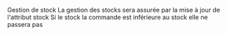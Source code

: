 Gestion de stock
La gestion des stocks sera assurée par la mise à jour de l'attribut stock
Si le stock la commande est inférieure au stock elle ne passera pas
